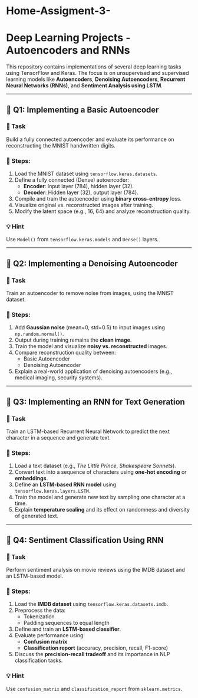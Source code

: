 # Home-Assigment-3-



# Deep Learning Projects - Autoencoders and RNNs

This repository contains implementations of several deep learning tasks using TensorFlow and Keras. The focus is on unsupervised and supervised learning models like **Autoencoders**, **Denoising Autoencoders**, **Recurrent Neural Networks (RNNs)**, and **Sentiment Analysis using LSTM**.

---

## 📌 Q1: Implementing a Basic Autoencoder

### 🧠 Task
Build a fully connected autoencoder and evaluate its performance on reconstructing the MNIST handwritten digits.

### 📝 Steps:
1. Load the MNIST dataset using `tensorflow.keras.datasets`.
2. Define a fully connected (Dense) autoencoder:
   - **Encoder**: Input layer (784), hidden layer (32).
   - **Decoder**: Hidden layer (32), output layer (784).
3. Compile and train the autoencoder using **binary cross-entropy** loss.
4. Visualize original vs. reconstructed images after training.
5. Modify the latent space (e.g., 16, 64) and analyze reconstruction quality.

### 💡 Hint
Use `Model()` from `tensorflow.keras.models` and `Dense()` layers.

---

## 📌 Q2: Implementing a Denoising Autoencoder

### 🧠 Task
Train an autoencoder to remove noise from images, using the MNIST dataset.

### 📝 Steps:
1. Add **Gaussian noise** (mean=0, std=0.5) to input images using `np.random.normal()`.
2. Output during training remains the **clean image**.
3. Train the model and visualize **noisy vs. reconstructed** images.
4. Compare reconstruction quality between:
   - Basic Autoencoder
   - Denoising Autoencoder
5. Explain a real-world application of denoising autoencoders (e.g., medical imaging, security systems).

---

## 📌 Q3: Implementing an RNN for Text Generation

### 🧠 Task
Train an LSTM-based Recurrent Neural Network to predict the next character in a sequence and generate text.

### 📝 Steps:
1. Load a text dataset (e.g., *The Little Prince*, *Shakespeare Sonnets*).
2. Convert text into a sequence of characters using **one-hot encoding** or **embeddings**.
3. Define an **LSTM-based RNN model** using `tensorflow.keras.layers.LSTM`.
4. Train the model and generate new text by sampling one character at a time.
5. Explain **temperature scaling** and its effect on randomness and diversity of generated text.

---

## 📌 Q4: Sentiment Classification Using RNN

### 🧠 Task
Perform sentiment analysis on movie reviews using the IMDB dataset and an LSTM-based model.

### 📝 Steps:
1. Load the **IMDB dataset** using `tensorflow.keras.datasets.imdb`.
2. Preprocess the data:
   - Tokenization
   - Padding sequences to equal length
3. Define and train an **LSTM-based classifier**.
4. Evaluate performance using:
   - **Confusion matrix**
   - **Classification report** (accuracy, precision, recall, F1-score)
5. Discuss the **precision-recall tradeoff** and its importance in NLP classification tasks.

### 💡 Hint
Use `confusion_matrix` and `classification_report` from `sklearn.metrics`.




